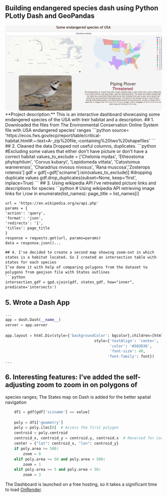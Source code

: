 ## Building endangered species dash using Python PLotly Dash and GeoPandas
<img src="images/dash_thumbnail.png?raw=true"/>
**Project description:** This is an interactive dashboard showcasing some endangered species of the USA with treir habitat and a description.
## 1. Downloaded the files from The Environmental Conservation Online System file with USA endangered species’ ranges
```python
source= 'https://ecos.fws.gov/ecp/report/table/critical-habitat.html#:~:text=A-,zip%20file,-containing%20two%20shapefiles'
```
## 2. Cleaned the data
Dropped not useful columns, duplicates.
```python
#Excluding some values that either don't have picture or don't have a correct habitat
values_to_exclude = ['Chelonia mydas', 'Etheostoma phytophilum', 'Corvus kubaryi', 'Lepidomeda vittata', 'Catostomus warnerensis', 'Charadrius nivosus nivosus', 'Rana muscosa','Zosterops rotensis']
gdf = gdf[~gdf['sciname'].isin(values_to_exclude)]
#dropping  duplicate values
gdf.drop_duplicates(subset=None, keep='first', inplace=True)
```
## 3. Using wikipedia API I’ve retreated picture links and descriptions for species
```python
# Using wikipedia API retrieving image links
for i,row in enumerate(list_names):
    page_title = list_names[i]

    url = 'https://en.wikipedia.org/w/api.php'
    params = {
    'action': 'query',
    'format': 'json',
    'redirects': '1',
    'titles': page_title
    }
    response = requests.get(url, params=params)
    data = response.json()...
```
## 4. I've decided to create a second map showing zoom-out in which states is a habitat located. So I created an intersection table with states for each species
I’ve done it with help of comparing polygons from the dataset to polygons from geojson file with States outlines
```python
intersection_gdf = gpd.sjoin(gdf, states_gdf, how="inner", predicate='intersects')
```
## 5. Wrote a Dash App
```python
...
app = dash.Dash(__name__)
server = app.server

app.layout = html.Div(style={'backgroundColor': bgcolor},children=[html.H1('Some endangered species of USA',
                                        style={'textAlign': 'center',
                                               'color': '#503D36',
                                               'font-size': 40,
                                              'font-family': font})
...
```
## 6. Interesting features: I’ve added the self-adjusting zoom to zoom in on polygons of
species ranges; The States map on Dash is added for the better spatial navigation

```python
    df1 = gdf[gdf['sciname'] == value]
    
    poly = df1['geometry']
    poly = poly.iloc[0]  # Access the first polygon
    centroid = poly.centroid
    centroid_x, centroid_y = centroid.y, centroid.x  # Reversed for correct lat-lon assignment
    center = {"lat": centroid_x, "lon": centroid_y}
    if poly.area >= 500:
        zoom = 0
    elif poly.area >= 50 and poly.area < 500:
        zoom = 1
    elif poly.area >= 5 and poly.area < 50:
        zoom = 3
```

The Dashboard is launched on a free hosting, so it takes a significant time to load [OnRender](https://us-endangered-species-1.onrender.com).
